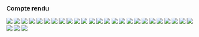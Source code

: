 <h3>Compte rendu</h3>
<img src="Captures/cap1.png">
<img src="Captures/cap2.png">
<img src="Captures/cap3.png">
<img src="Captures/cap4.png">
<img src="Captures/cap5.png">
<img src="Captures/cap6.png">
<img src="Captures/cap7.png">
<img src="Captures/cap8.png">
<img src="Captures/cap9.png">
<img src="Captures/cap10.png">
<img src="Captures/cap11.png">
<img src="Captures/cap12.png">
<img src="Captures/cap13.png">
<img src="Captures/cap14.png">
<img src="Captures/cap15.png">
<img src="Captures/cap16.png">
<img src="Captures/cap17.png">
<img src="Captures/cap18.png">
<img src="Captures/cap19.png">
<img src="Captures/cap20.png">
<img src="Captures/cap21.png">
<img src="Captures/cap22.png">
<img src="Captures/cap22.1.png">
<img src="Captures/cap23.png">
<img src="Captures/cap24.png">
<img src="Captures/cap26.png">
<img src="Captures/cap27.png">
<img src="Captures/cap28.png">
